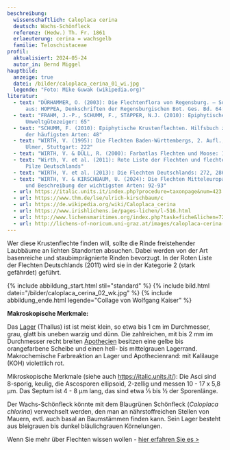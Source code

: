 ```yaml
---
beschreibung:
  wissenschaftlich: Caloplaca cerina
  deutsch: Wachs-Schönfleck
  referenz: (Hedw.) Th. Fr. 1861
  erlaeuterung: cerina = wachsgelb
  familie: Teloschistaceae
profil:
  aktualisiert: 2024-05-24
  autor_in: Bernd Miggel
hauptbild:
  anzeige: true
  datei: /bilder/caloplaca_cerina_01_wi.jpg
  legende: "Foto: Mike Guwak (wikipedia.org)"
literatur:
  - text: "DÜRHAMMER, O. (2003): Die Flechtenflora von Regensburg. – Sonderdruck
      aus: HOPPEA, Denkschriften der Regensburgischen Bot. Ges. Bd. 64: 104"
  - text: "FRAHM, J.-P., SCHUMM, F., STAPPER, N.J. (2010): Epiphytische Flechten als
      Umweltgütezeiger: 65"
  - text: "SCHUMM, F. (2010): Epiphytische Krustenflechten. Hilfsbuch zum Bestimmen
      der häufigsten Arten: 48"
  - text: "WIRTH, V. (1995): Die Flechten Baden-Württembergs, 2. Aufl., 1006 S.;
      Ulmer, Stuttgart: 222"
  - text: "WIRTH, V. & DÜLL, R. (2000): Farbatlas Flechten und Moose: 160"
  - text: "Wirth, V. et al. (2011): Rote Liste der Flechten und flechtenbewohnende
      Pilze Deutschlands"
  - text: "WIRTH, V. et al. (2013): Die Flechten Deutschlands: 272, 286, 294"
  - text: "WIRTH, V. & KIRSCHBAUM, U. (2024): Die Flechten Mitteleuropas. Bestimmung
      und Beschreibung der wichtigsten Arten: 92-93"
  - url: https://italic.units.it/index.php?procedure=taxonpage&num=423
  - url: https://www.thm.de/lse/ulrich-kirschbaum/c
  - url: https://de.wikipedia.org/wiki/Caloplaca_cerina
  - url: https://www.irishlichens.ie/pages-lichen/l-516.html
  - url: http://www.lichensmaritimes.org/index.php?task=fiche&lichen=722&lang=en
  - url: http://lichens-of-noricum.uni-graz.at/images/caloplaca-cerina-agg.html
---
```

Wer diese Krustenflechte finden will, sollte die Rinde freistehender Laubbäume an lichten Standorten absuchen. Dabei werden von der Art basenreiche und staubimprägnierte Rinden bevorzugt. In der Roten Liste der Flechten Deutschlands (2011) wird sie in der Kategorie 2 (stark gefährdet) geführt.

{% include abbildung_start.html stil="standard" %}
{% include bild.html datei="/bilder/caloplaca_cerina_02_wk.jpg" %}
{% include abbildung_ende.html legende="Collage von Wolfgang Kaiser" %}

**Makroskopische Merkmale:**

Das [Lager](Lager "Glossar") (Thallus) ist ist meist klein, so etwa bis 1 cm im Durchmesser, grau, glatt bis uneben warzig und dünn. Die zahlreichen, mit bis 2 mm im Durchmesser recht breiten [Apothecien](Apothecien "Glossar") besitzen eine gelbe bis orangefarbene Scheibe und einen hell- bis mittelgrauen Lagerrand.\
Makrochemische Farbreaktion an Lager und Apothecienrand: mit Kalilauge (KOH) violettlich rot.

Mikroskopische Merkmale (siehe auch https://italic.units.it/): Die Asci sind 8-sporig, keulig, die Ascosporen ellipsoid, 2-zellig und messen 10 - 17 x 5,8 µm. Das Septum ist 4 - 8 µm lang, das sind etwa ⅓ bis ½ der Sporenlänge.

Der Wachs-Schönfleck könnte mit dem Blaugrünen Schönfleck (*Caloplaca chlorina*) verwechselt werden, den man an nährstoffreichen Stellen von Mauern, evtl. auch basal an Baumstämmen finden kann. Sein Lager besteht aus bleigrauen bis dunkel bläulichgrauen Körnelungen.

Wenn Sie mehr über Flechten wissen wollen - [hier erfahren Sie es >](/verwandt/flechten)